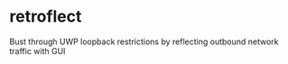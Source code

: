 # retroflect
Bust through UWP loopback restrictions by reflecting outbound network traffic with GUI
